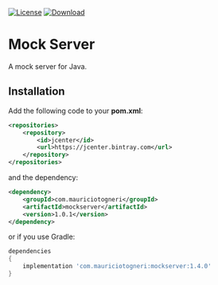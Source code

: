 [![License](https://img.shields.io/badge/license-MIT-green.svg)](https://github.com/mauriciotogneri/mockserver/blob/master/LICENSE.md)
[![Download](https://api.bintray.com/packages/mauriciotogneri/maven/mockserver/images/download.svg)](https://bintray.com/mauriciotogneri/maven/mockserver/_latestVersion)

# Mock Server
A mock server for Java.

## Installation

Add the following code to your **pom.xml**:

```xml
<repositories>
    <repository>
        <id>jcenter</id>
        <url>https://jcenter.bintray.com</url>
    </repository>
</repositories>
```

and the dependency:

```xml
<dependency>
    <groupId>com.mauriciotogneri</groupId>
    <artifactId>mockserver</artifactId>
    <version>1.0.1</version>
</dependency>
```

or if you use Gradle:

```groovy
dependencies
{
    implementation 'com.mauriciotogneri:mockserver:1.4.0'
}
```